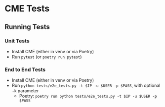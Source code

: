 # CME Tests
## Running Tests
### Unit Tests
* Install CME (either in venv or via Poetry)
* Run `pytest` (or `poetry run pytest`)

### End to End Tests
* Install CME (either in venv or via Poetry)
* Run `python tests/e2e_tests.py -t $IP -u $USER -p $PASS`, with optional `-k` parameter
  * Poetry: `poetry run python tests/e2e_tests.py -t $IP -u $USER -p $PASS`